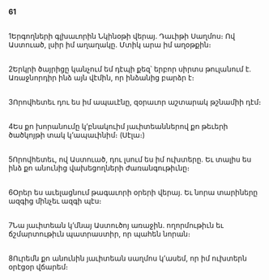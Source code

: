 **61**

\
1Երգողների գլխաւորին Նկինօթի վերայ. Դաւիթի Սաղմոս։ Ով Աստուած, լսիր իմ աղաղակը. Մտիկ արա իմ աղօթքին։

\
2Երկրի ծայրիցը կանչում եմ դէպի քեզ՝ երբոր սիրտս թուլանում է. Առաջնորդիր ինձ այն վէմին, որ ինձանից բարձր է։

\
3Որովհետեւ դու ես իմ ապաւէնը, զօրաւոր աշտարակ թշնամիի դէմ։

\
4Ես քո խորանումը կ’բնակուիմ յաւիտեաններով քո թեւերի ծածկոյթի տակ կ’ապաւինիմ։ (Սէլա։)

\
5Որովհետեւ, ով Աստուած, դու լսում ես իմ ուխտերը. Եւ տալիս ես ինձ քո անունից վախեցողների ժառանգութիւնը։

\
6Օրեր ես աւելացնում թագաւորի օրերի վերայ. Եւ նորա տարիները ազգից մինչեւ ազգի պէս։

\
7Նա յաւիտեան կ’մնայ Աստուծոյ առաջին. ողորմութիւն եւ ճշմարտութիւն պատրաստիր, որ պահեն նորան։

\
8Ուրեմն քո անունին յաւիտեան սաղմոս կ’ասեմ, որ իմ ուխտերն օրէցօր վճարեմ։
